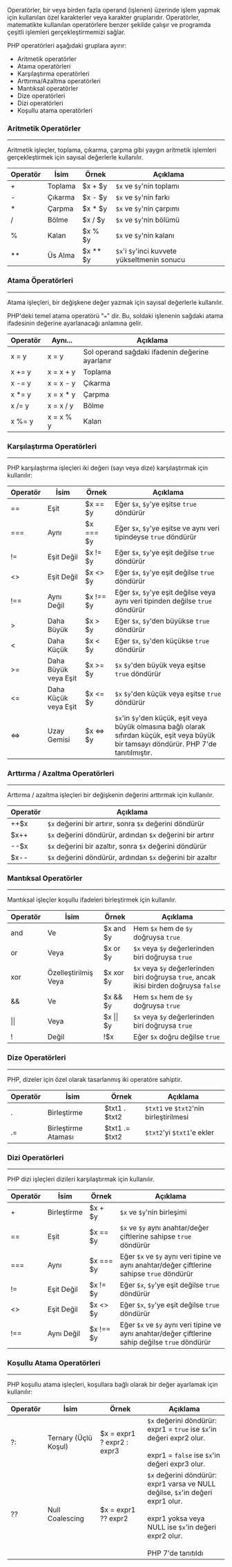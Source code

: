 Operatörler, bir veya birden fazla operand (işlenen) üzerinde işlem yapmak için kullanılan özel karakterler veya karakter gruplarıdır. Operatörler, matematikte kullanılan operatörlere benzer şekilde çalışır ve programda çeşitli işlemleri gerçekleştirmemizi sağlar.

PHP operatörleri aşağıdaki gruplara ayırır:

- Aritmetik operatörler
- Atama operatörleri
- Karşılaştırma operatörleri
- Arttırma/Azaltma operatörleri
- Mantıksal operatörler
- Dize operatörleri
- Dizi operatörleri
- Koşullu atama operatörleri

### Aritmetik Operatörler
---
Aritmetik işleçler, toplama, çıkarma, çarpma gibi yaygın aritmetik işlemleri gerçekleştirmek için sayısal değerlerle kullanılır.

| Operatör | İsim | Örnek | Açıklama |
| ---- | ---- | ---- | ---- |
| + | Toplama | $x + $y | `$x` ve `$y`'nin toplamı |
| - | Çıkarma | $x - $y | `$x` ve `$y`'nin farkı |
| * | Çarpma | $x * $y | `$x` ve `$y`'nin çarpımı |
| / | Bölme | $x / $y | `$x` ve `$y`'nin bölümü |
| % | Kalan | $x % $y | `$x` ve `$y`'nin kalanı |
| ** | Üs Alma | $x ** $y | `$x`'i `$y`'inci kuvvete yükseltmenin sonucu |

### Atama Öperatörleri
---
Atama işleçleri, bir değişkene değer yazmak için sayısal değerlerle kullanılır.

PHP'deki temel atama operatörü "`=`" dir. Bu, soldaki işlenenin sağdaki atama ifadesinin değerine ayarlanacağı anlamına gelir.

| Operatör | Aynı... | Açıklama |
| ---- | ---- | ---- |
| x = y | x = y | Sol operand sağdaki ifadenin değerine ayarlanır |
| x += y | x = x + y | Toplama |
| x -= y	 | x = x - y | Çıkarma |
| x *= y	 | x = x * y | Çarpma |
| x /= y	 | x = x / y | Bölme |
| x %= y	 | x = x % y | Kalan |

### Karşılaştırma Operatörleri
---
PHP karşılaştırma işleçleri iki değeri (sayı veya dize) karşılaştırmak için kullanılır:

| Operatör | İsim | Örnek | Açıklama |
| ---- | ---- | ---- | ---- |
| ==	 | Eşit | $x == $y | Eğer `$x`, `$y`'ye eşitse `true` döndürür |
| ===	 | Aynı | $x === $y | Eğer `$x`, `$y`'ye eşitse ve aynı veri tipindeyse `true` döndürür |
| !=	 | Eşit Değil | $x != $y | Eğer `$x`, `$y`'ye eşit değilse `true` döndürür |
| <> | Eşit Değil | $x <> $y | Eğer `$x`, `$y`'ye eşit değilse `true` döndürür |
| !== | Aynı Değil | $x !== $y | Eğer `$x`, `$y`'ye eşit değilse veya aynı veri tipinden değilse `true` döndürür |
| > | Daha Büyük | $x > $y | Eğer `$x`, `$y`'den büyükse `true` döndürür |
| < | Daha Küçük | $x < $y | Eğer `$x`, `$y`'den küçükse `true` döndürür |
| >= | Daha Büyük veya Eşit | $x >= $y | `$x` `$y`'den büyük veya eşitse `true` döndürür |
| <= | Daha Küçük veya Eşit | $x <= $y | `$x` `$y`'den küçük veya eşitse `true` döndürür |
| <=> | Uzay Gemisi | $x <=> $y | `$x`'in `$y`'den küçük, eşit veya büyük olmasına bağlı olarak sıfırdan küçük, eşit veya büyük bir tamsayı döndürür. PHP 7'de tanıtılmıştır. |

### Arttırma / Azaltma Operatörleri
---
Arttırma / azaltma işleçleri bir değişkenin değerini arttırmak için kullanılır.

| Operatör | Açıklama |
| ---- | ---- |
| ++$x | 	`$x` değerini bir artırır, sonra `$x` değerini döndürür |
| $x++ | `$x` değerini döndürür, ardından `$x` değerini bir artırır |
| --$x	 | `$x` değerini bir azaltır, sonra `$x` değerini döndürür |
| $x--	 | `$x` değerini döndürür, ardından `$x` değerini bir azaltır |

### Mantıksal Operatörler
---
Mantıksal işleçler koşullu ifadeleri birleştirmek için kullanılır.

| Operatör | İsim | Örnek | Açıklama |
| ---- | ---- | ---- | ---- |
| and | Ve | $x and $y | Hem `$x` hem de `$y` doğruysa `true` |
| or | Veya | $x or $y | `$x` veya `$y` değerlerinden biri doğruysa `true` |
| xor | Özelleştirilmiş Veya | $x xor $y | `$x` veya `$y` değerlerinden biri doğruysa `true`, ancak ikisi birden doğruysa `false` |
| &&	 | Ve | $x && $y | Hem `$x` hem de `$y` doğruysa `true` |
| \|\| | Veya | $x \|\| $y | `$x` veya `$y` değerlerinden biri doğruysa `true` |
| ! | Değil | !$x | Eğer `$x` doğru değilse `true` |

### Dize Operatörleri
---
PHP, dizeler için özel olarak tasarlanmış iki operatöre sahiptir.

| Operatör | İsim | Örnek | Açıklama |
| ---- | ---- | ---- | ---- |
| . | Birleştirme | 	$txt1 . $txt2 | `$txt1` ve `$txt2`'nin birleştirilmesi |
| .= | Birleştirme Ataması | $txt1 .= $txt2 | `$txt2`'yi `$txt1`'e ekler |

### Dizi Operatörleri
---
PHP dizi işleçleri dizileri karşılaştırmak için kullanılır.

| Operatör | İsim | Örnek | Açıklama |
| ---- | ---- | ---- | ---- |
| +	 | Birleştirme | $x + $y | `$x` ve `$y`'nin birleşimi |
| == | Eşit | $x == $y | `$x` ve `$y` aynı anahtar/değer çiftlerine sahipse `true` döndürür |
| === | Aynı | $x === $y | Eğer `$x` ve `$y` aynı veri tipine ve aynı anahtar/değer çiftlerine sahipse `true` döndürür |
| != | Eşit  Değil | $x != $y | Eğer `$x`, `$y`'ye eşit değilse `true` döndürür |
| <> | Eşit Değil | $x <> $y | Eğer `$x`, `$y`'ye eşit değilse `true` döndürür |
| !==	 | Aynı Değil | $x !== $y	 | Eğer `$x` ve `$y` aynı veri tipine ve aynı anahtar/değer çiftlerine sahip değilse `true` döndürür |

### Koşullu Atama Operatörleri
---
PHP koşullu atama işleçleri, koşullara bağlı olarak bir değer ayarlamak için kullanılır:

| Operatör | İsim | Örnek | Açıklama |
| ---- | ---- | ---- | ---- |
| ?: | Ternary (Üçlü Koşul) | $x = expr1 ? expr2 : expr3 | `$x` değerini döndürür:<br>expr1 = `true` ise `$x`'in değeri expr2 olur.<br><br>expr1 = `false` ise `$x`'in değeri expr3 olur. |
| ??	 | 	Null Coalescing | $x = expr1 ?? expr2 | `$x` değerini döndürür:<br>expr1 varsa ve NULL değilse, `$x`'in değeri expr1 olur.<br><br>expr1 yoksa veya NULL ise `$x`'in değeri expr2 olur.<br><br>PHP 7'de tanıtıldı |
